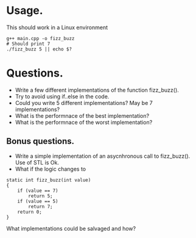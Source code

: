 # Usage.

This should work in a Linux environment

```
g++ main.cpp -o fizz_buzz
# Should print 7
./fizz_buzz 5 || echo $?
```

# Questions.

* Write a few different implementations of the function fizz_buzz().
* Try to avoid using if..else in the code.
* Could you write 5 different implementations? May be 7 implementations?
* What is the performnace of the best implementation?
* What is the performnace of the worst implementation?

## Bonus questions.

* Write a simple implementation of an asycnhronous call to fizz_buzz(). Use of STL is Ok.
* What if the logic changes to 
```
static int fizz_buzz(int value)
{
    if (value == 7)
        return 5;
    if (value == 5)
        return 7;
    return 0;
}
```
What implementations could be salvaged and how?


